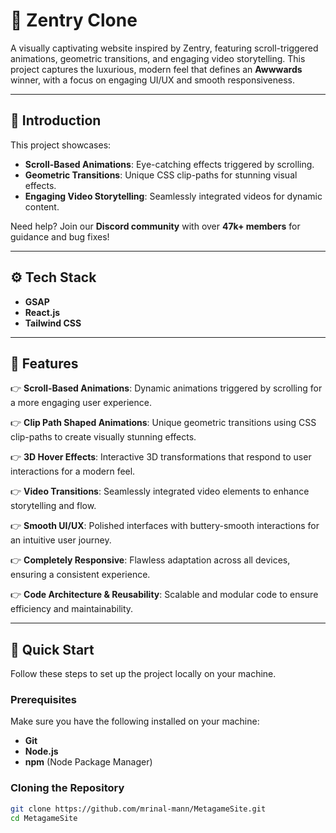 # 🌟 Zentry Clone  

A visually captivating website inspired by Zentry, featuring scroll-triggered animations, geometric transitions, and engaging video storytelling. This project captures the luxurious, modern feel that defines an **Awwwards** winner, with a focus on engaging UI/UX and smooth responsiveness.  

---

## 🤖 **Introduction**  

This project showcases:  
- **Scroll-Based Animations**: Eye-catching effects triggered by scrolling.  
- **Geometric Transitions**: Unique CSS clip-paths for stunning visual effects.  
- **Engaging Video Storytelling**: Seamlessly integrated videos for dynamic content.  

Need help? Join our **Discord community** with over **47k+ members** for guidance and bug fixes!  

---

## ⚙️ **Tech Stack**  

- **GSAP**  
- **React.js**  
- **Tailwind CSS**  

---

## 🔋 **Features**  

👉 **Scroll-Based Animations**: Dynamic animations triggered by scrolling for a more engaging user experience.  

👉 **Clip Path Shaped Animations**: Unique geometric transitions using CSS clip-paths to create visually stunning effects.  

👉 **3D Hover Effects**: Interactive 3D transformations that respond to user interactions for a modern feel.  

👉 **Video Transitions**: Seamlessly integrated video elements to enhance storytelling and flow.  

👉 **Smooth UI/UX**: Polished interfaces with buttery-smooth interactions for an intuitive user journey.  

👉 **Completely Responsive**: Flawless adaptation across all devices, ensuring a consistent experience.  

👉 **Code Architecture & Reusability**: Scalable and modular code to ensure efficiency and maintainability.  

---

## 🤸 **Quick Start**  

Follow these steps to set up the project locally on your machine.  

### **Prerequisites**  

Make sure you have the following installed on your machine:  
- **Git**  
- **Node.js**  
- **npm** (Node Package Manager)  

### **Cloning the Repository**  

```bash
git clone https://github.com/mrinal-mann/MetagameSite.git
cd MetagameSite
